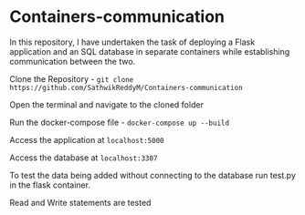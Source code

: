 # Containers-communication
In this repository, I have undertaken the task of deploying a Flask application and an SQL database in separate containers while establishing communication between the two.

Clone the Repository - ```git clone https://github.com/SathwikReddyM/Containers-communication```

Open the terminal and navigate to the cloned folder

Run the docker-compose file - ```docker-compose up --build```


Access the application at ```localhost:5000```

Access the database at ```localhost:3307```

To test the data being added without connecting to the database run test.py in the flask container.

Read and Write statements are tested
